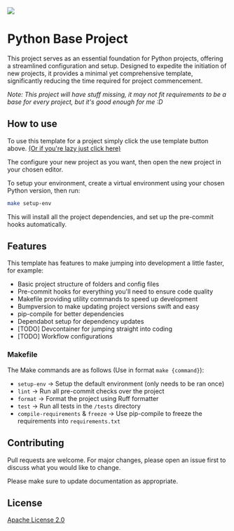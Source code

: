<a href="https://github.com/new?template_name=python-base&template_owner=scuffi">
  <img src="https://img.shields.io/badge/use%20template-light_green?style=for-the-badge&logo=github">
</a>

# Python Base Project

This project serves as an essential foundation for Python projects, offering a streamlined configuration and setup. Designed to expedite the initiation of new projects, it provides a minimal yet comprehensive template, significantly reducing the time required for project commencement.

*Note: This project will have stuff missing, it may not fit requirements to be a base for every project, but it's good enough for me :D*

## How to use

To use this template for a project simply click the use template button above. [(Or if you're lazy just click here)](https://github.com/new?template_name=python-base&template_owner=scuffi)

The configure your new project as you want, then open the new project in your chosen editor.

To setup your environment, create a virtual environment using your chosen Python version, then run:

```bash
make setup-env
```

This will install all the project dependencies, and set up the pre-commit hooks automatically.

## Features

This template has features to make jumping into development a little faster, for example:

- Basic project structure of folders and config files
- Pre-commit hooks for everything you'll need to ensure code quality
- Makefile providing utility commands to speed up development
- Bumpversion to make updating project versions swift and easy
- pip-compile for better dependencies
- Dependabot setup for dependency updates
- [TODO] Devcontainer for jumping straight into coding
- [TODO] Workflow configurations

### Makefile

The Make commands are as follows (Use in format `make {command}`):

- `setup-env` -> Setup the default environment (only needs to be ran once)
- `lint` -> Run all pre-commit checks over the project
- `format` -> Format the project using Ruff formatter
- `test` -> Run all tests in the `/tests` directory
- `compile-requirements` & `freeze` -> Use pip-compile to freeze the requirements into `requirements.txt`

## Contributing

Pull requests are welcome. For major changes, please open an issue first
to discuss what you would like to change.

Please make sure to update documentation as appropriate.

## License

[Apache License 2.0](https://choosealicense.com/licenses/apache-2.0/)
